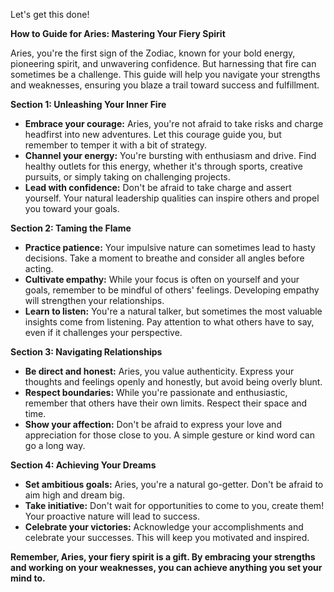   

Let's get this done! 

**How to Guide for Aries:  Mastering Your Fiery Spirit**

Aries, you're the first sign of the Zodiac, known for your bold energy, pioneering spirit, and unwavering confidence. But harnessing that fire can sometimes be a challenge. This guide will help you navigate your strengths and weaknesses, ensuring you blaze a trail toward success and fulfillment.

**Section 1: Unleashing Your Inner Fire**

* **Embrace your courage:**  Aries, you're not afraid to take risks and charge headfirst into new adventures.  Let this courage guide you, but remember to temper it with a bit of strategy.
* **Channel your energy:**  You're bursting with enthusiasm and drive.  Find healthy outlets for this energy, whether it's through sports, creative pursuits, or simply taking on challenging projects.
* **Lead with confidence:**  Don't be afraid to take charge and assert yourself.  Your natural leadership qualities can inspire others and propel you toward your goals.

**Section 2: Taming the Flame**

* **Practice patience:**  Your impulsive nature can sometimes lead to hasty decisions.  Take a moment to breathe and consider all angles before acting.
* **Cultivate empathy:**  While your focus is often on yourself and your goals, remember to be mindful of others' feelings.  Developing empathy will strengthen your relationships.
* **Learn to listen:**  You're a natural talker, but sometimes the most valuable insights come from listening.  Pay attention to what others have to say, even if it challenges your perspective.

**Section 3:  Navigating Relationships**

* **Be direct and honest:**  Aries, you value authenticity.  Express your thoughts and feelings openly and honestly, but avoid being overly blunt.
* **Respect boundaries:**  While you're passionate and enthusiastic, remember that others have their own limits.  Respect their space and time.
* **Show your affection:**  Don't be afraid to express your love and appreciation for those close to you.  A simple gesture or kind word can go a long way.

**Section 4:  Achieving Your Dreams**

* **Set ambitious goals:**  Aries, you're a natural go-getter.  Don't be afraid to aim high and dream big.
* **Take initiative:**  Don't wait for opportunities to come to you, create them!  Your proactive nature will lead to success.
* **Celebrate your victories:**  Acknowledge your accomplishments and celebrate your successes.  This will keep you motivated and inspired.

**Remember, Aries, your fiery spirit is a gift.  By embracing your strengths and working on your weaknesses, you can achieve anything you set your mind to.**



